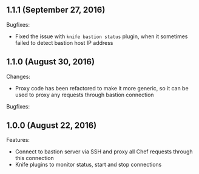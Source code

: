 ## 1.1.1 (September 27, 2016)

Bugfixes:
  - Fixed the issue with `knife bastion status` plugin, when it sometimes failed to detect bastion host IP address

## 1.1.0 (August 30, 2016)

Changes:
  - Proxy code has been refactored to make it more generic, so it can be used to proxy any requests through bastion connection

Bugfixes:

## 1.0.0 (August 22, 2016)

Features:

  - Connect to bastion server via SSH and proxy all Chef requests through this connection
  - Knife plugins to monitor status, start and stop connections
